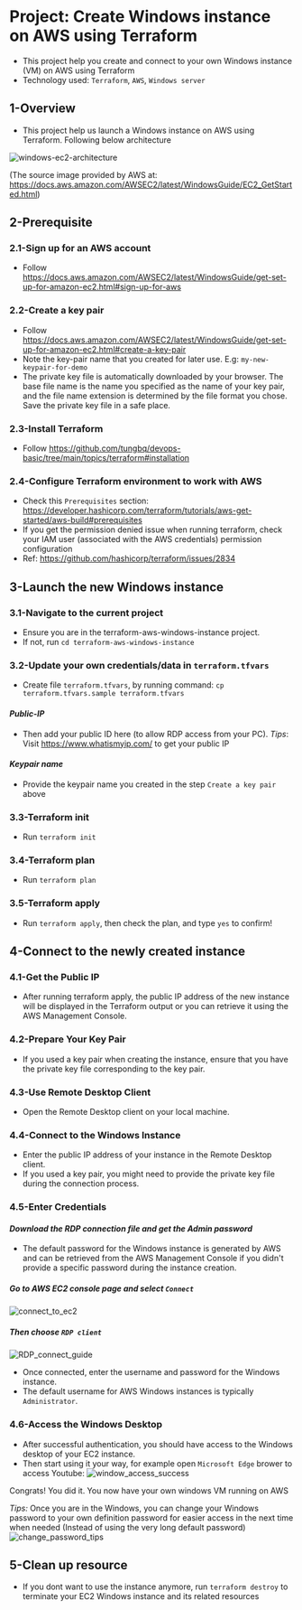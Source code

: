 # Project: Create Windows instance on AWS using Terraform

- This project help you create and connect to your own Windows instance (VM) on AWS using Terraform
- Technology used: `Terraform`, `AWS`, `Windows server`

## 1-Overview

- This project help us launch a Windows instance on AWS using Terraform. Following below architecture

![windows-ec2-architecture](https://docs.aws.amazon.com/images/AWSEC2/latest/WindowsGuide/images/overview_getting_started.png)

(The source image provided by AWS at: https://docs.aws.amazon.com/AWSEC2/latest/WindowsGuide/EC2_GetStarted.html)

## 2-Prerequisite

### 2.1-Sign up for an AWS account

- Follow https://docs.aws.amazon.com/AWSEC2/latest/WindowsGuide/get-set-up-for-amazon-ec2.html#sign-up-for-aws

### 2.2-Create a key pair

- Follow https://docs.aws.amazon.com/AWSEC2/latest/WindowsGuide/get-set-up-for-amazon-ec2.html#create-a-key-pair
- Note the key-pair name that you created for later use. E.g: `my-new-keypair-for-demo`
- The private key file is automatically downloaded by your browser. The base file name is the name you specified as the name of your key pair, and the file name extension is determined by the file format you chose. Save the private key file in a safe place.

### 2.3-Install Terraform

- Follow https://github.com/tungbq/devops-basic/tree/main/topics/terraform#installation

### 2.4-Configure Terraform environment to work with AWS

- Check this `Prerequisites` section: https://developer.hashicorp.com/terraform/tutorials/aws-get-started/aws-build#prerequisites
- If you get the permission denied issue when running terraform, check your IAM user (associated with the AWS credentials) permission configuration
- Ref: https://github.com/hashicorp/terraform/issues/2834

## 3-Launch the new Windows instance

### 3.1-Navigate to the current project

- Ensure you are in the terraform-aws-windows-instance project.
- If not, run `cd terraform-aws-windows-instance`

### 3.2-Update your own credentials/data in `terraform.tfvars`

- Create file `terraform.tfvars`, by running command: `cp terraform.tfvars.sample terraform.tfvars`

#### _Public-IP_

- Then add your public ID here (to allow RDP access from your PC).
  _Tips_: Visit https://www.whatismyip.com/ to get your public IP

#### _Keypair name_

- Provide the keypair name you created in the step `Create a key pair` above

### 3.3-Terraform init

- Run `terraform init`

### 3.4-Terraform plan

- Run `terraform plan`

### 3.5-Terraform apply

- Run `terraform apply`, then check the plan, and type `yes` to confirm!

## 4-Connect to the newly created instance

### 4.1-Get the Public IP

- After running terraform apply, the public IP address of the new instance will be displayed in the Terraform output or you can retrieve it using the AWS Management Console.

### 4.2-Prepare Your Key Pair

- If you used a key pair when creating the instance, ensure that you have the private key file corresponding to the key pair.

### 4.3-Use Remote Desktop Client

- Open the Remote Desktop client on your local machine.

### 4.4-Connect to the Windows Instance

- Enter the public IP address of your instance in the Remote Desktop client.
- If you used a key pair, you might need to provide the private key file during the connection process.

### 4.5-Enter Credentials

#### _Download the RDP connection file and get the Admin password_

- The default password for the Windows instance is generated by AWS and can be retrieved from the AWS Management Console if you didn't provide a specific password during the instance creation.

##### _Go to AWS EC2 console page and select `Connect`_

![connect_to_ec2](./asset/connect_to_ec2.png)

##### _Then choose `RDP client`_

![RDP_connect_guide](./asset/RDP_connect_guide.png)

- Once connected, enter the username and password for the Windows instance.
- The default username for AWS Windows instances is typically `Administrator`.

### 4.6-Access the Windows Desktop

- After successful authentication, you should have access to the Windows desktop of your EC2 instance.
- Then start using it your way, for example open `Microsoft Edge` brower to access Youtube:
  ![window_access_success](./asset/window_access_success.png)

Congrats! You did it. You now have your own windows VM running on AWS

_Tips:_ Once you are in the Windows, you can change your Windows password to your own definition password for easier access in the next time when needed (Instead of using the very long default password)
![change_password_tips](./asset/change_password_tips.png)

## 5-Clean up resource

- If you dont want to use the instance anymore, run `terraform destroy` to terminate your EC2 Windows instance and its related resources
